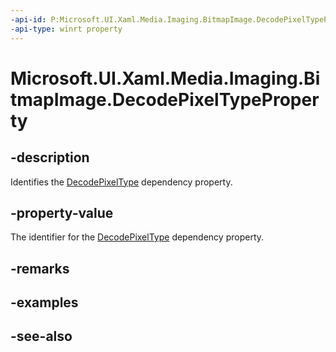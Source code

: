 ```yaml
---
-api-id: P:Microsoft.UI.Xaml.Media.Imaging.BitmapImage.DecodePixelTypeProperty
-api-type: winrt property
---
```


<!-- Property syntax
public Windows.UI.Xaml.DependencyProperty DecodePixelTypeProperty { get; }
-->

# Microsoft.UI.Xaml.Media.Imaging.BitmapImage.DecodePixelTypeProperty

## -description
Identifies the [DecodePixelType](bitmapimage_decodepixeltype.md) dependency property.

## -property-value
The identifier for the [DecodePixelType](bitmapimage_decodepixeltype.md) dependency property.

## -remarks

## -examples

## -see-also
